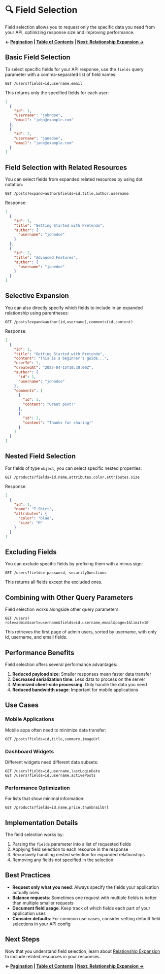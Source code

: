 # 🔍 Field Selection

Field selection allows you to request only the specific data you need from your API, optimizing response size and improving performance.

**← [Pagination](./pagination.md) | [Table of Contents](./README.md) | [Next: Relationship Expansion →](./relationship-expansion.md)**

## Basic Field Selection

To select specific fields for your API response, use the `fields` query parameter with a comma-separated list of field names:

```
GET /users?fields=id,username,email
```

This returns only the specified fields for each user:

```json
[
  {
    "id": 1,
    "username": "johndoe",
    "email": "john@example.com"
  },
  {
    "id": 2,
    "username": "janedoe",
    "email": "jane@example.com"
  }
]
```

## Field Selection with Related Resources

You can select fields from expanded related resources by using dot notation:

```
GET /posts?expand=author&fields=id,title,author.username
```

Response:

```json
[
  {
    "id": 1,
    "title": "Getting Started with Pretendo",
    "author": {
      "username": "johndoe"
    }
  },
  {
    "id": 2,
    "title": "Advanced Features",
    "author": {
      "username": "janedoe"
    }
  }
]
```

## Selective Expansion

You can also directly specify which fields to include in an expanded relationship using parentheses:

```
GET /posts?expand=author(id,username),comments(id,content)
```

Response:

```json
[
  {
    "id": 1,
    "title": "Getting Started with Pretendo",
    "content": "This is a beginner's guide...",
    "userId": 1,
    "createdAt": "2023-04-15T10:30:00Z",
    "author": {
      "id": 1,
      "username": "johndoe"
    },
    "comments": [
      {
        "id": 1,
        "content": "Great post!"
      },
      {
        "id": 2,
        "content": "Thanks for sharing!"
      }
    ]
  }
]
```

## Nested Field Selection

For fields of type `object`, you can select specific nested properties:

```
GET /products?fields=id,name,attributes.color,attributes.size
```

Response:

```json
[
  {
    "id": 1,
    "name": "T-Shirt",
    "attributes": {
      "color": "blue",
      "size": "M"
    }
  }
]
```

## Excluding Fields

You can exclude specific fields by prefixing them with a minus sign:

```
GET /users?fields=-password,-securityQuestions
```

This returns all fields except the excluded ones.

## Combining with Other Query Parameters

Field selection works alongside other query parameters:

```
GET /users?role=admin&sort=username&fields=id,username,email&page=1&limit=10
```

This retrieves the first page of admin users, sorted by username, with only id, username, and email fields.

## Performance Benefits

Field selection offers several performance advantages:

1. **Reduced payload size**: Smaller responses mean faster data transfer
2. **Decreased serialization time**: Less data to process on the server
3. **Minimized client-side processing**: Only handle the data you need
4. **Reduced bandwidth usage**: Important for mobile applications

## Use Cases

### Mobile Applications

Mobile apps often need to minimize data transfer:

```
GET /posts?fields=id,title,summary,imageUrl
```

### Dashboard Widgets

Different widgets need different data subsets:

```
GET /users?fields=id,username,lastLoginDate
GET /users?fields=id,username,activePosts
```

### Performance Optimization

For lists that show minimal information:

```
GET /products?fields=id,name,price,thumbnailUrl
```

## Implementation Details

The field selection works by:

1. Parsing the `fields` parameter into a list of requested fields
2. Applying field selection to each resource in the response
3. Recursively handling nested selection for expanded relationships
4. Removing any fields not specified in the selection

## Best Practices

- **Request only what you need**: Always specify the fields your application actually uses
- **Balance requests**: Sometimes one request with multiple fields is better than multiple smaller requests
- **Document field usage**: Keep track of which fields each part of your application uses
- **Consider defaults**: For common use cases, consider setting default field selections in your API config

## Next Steps

Now that you understand field selection, learn about [Relationship Expansion](./relationship-expansion.md) to include related resources in your responses.

**← [Pagination](./pagination.md) | [Table of Contents](./README.md) | [Next: Relationship Expansion →](./relationship-expansion.md)**